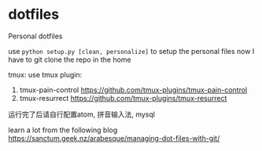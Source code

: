# dotfiles
Personal dotfiles

use `python setup.py [clean, personalize]` to setup the personal files
now I have to git clone the repo in the home

tmux: use tmux plugin:
1. tmux-pain-control https://github.com/tmux-plugins/tmux-pain-control
2. tmux-resurrect https://github.com/tmux-plugins/tmux-resurrect

运行完了后请自行配置atom, 拼音输入法, mysql

learn a lot from the following blog
https://sanctum.geek.nz/arabesque/managing-dot-files-with-git/
